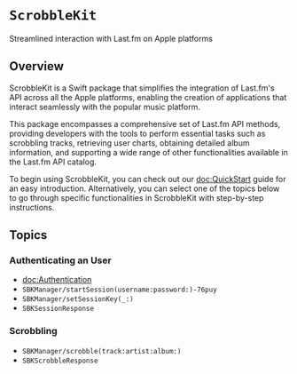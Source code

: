 # ``ScrobbleKit``

Streamlined interaction with Last.fm on Apple platforms

## Overview

ScrobbleKit is a Swift package that simplifies the integration of Last.fm's API across all the Apple platforms, enabling the creation of applications that interact seamlessly with the popular music platform.

This package encompasses a comprehensive set of Last.fm API methods, providing developers with the tools to perform essential tasks such as scrobbling tracks, retrieving user charts, obtaining detailed album information, and supporting a wide range of other functionalities available in the Last.fm API catalog.

To begin using ScrobbleKit, you can check out our <doc:QuickStart> guide for an easy introduction. Alternatively, you can select one of the topics below to go through specific functionalities in ScrobbleKit with step-by-step instructions.

## Topics

### Authenticating an User

- <doc:Authentication>
- ``SBKManager/startSession(username:password:)-76puy``
- ``SBKManager/setSessionKey(_:)``
- ``SBKSessionResponse``

### Scrobbling

- ``SBKManager/scrobble(track:artist:album:)``
- ``SBKScrobbleResponse``
